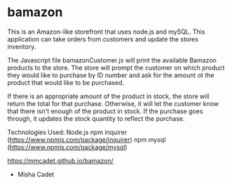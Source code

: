 # bamazon

This is an Amazon-like storefront that uses node.js and mySQL. This application can take orders from customers and update the stores inventory.

The Javascript file bamazonCustomer.js will print the available Bamazon products to the store. 
The store will prompt the customer on which product they would like to purchase by ID number and ask for the amount ot the product that would like to be purchased.

If there is an appropriate amount of the product in stock, the store will return the total for that purchase. Otherwise, it will let the customer know that there isn't enough of the product in stock. 
If the purchase goes through, it updates the stock quantity to reflect the purchase.

Technologies Used:
Node.js
npm inquirer (https://www.npmjs.com/package/inquirer)
npm mysql (https://www.npmjs.com/package/mysql)


https://mmcadet.github.io/bamazon/

- Misha Cadet